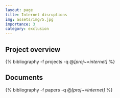 ```yaml
---
layout: page
title: Internet disruptions
img: assets/img/5.jpg
importance: 3
category: exclusion 
---
```


## Project overview

<div class="publications">

  {% bibliography -f projects -q @*[proj~=internet]* %}

</div>

## Documents

<div class="publications">

  {% bibliography -f papers -q @*[proj~=internet]* %}

</div>


